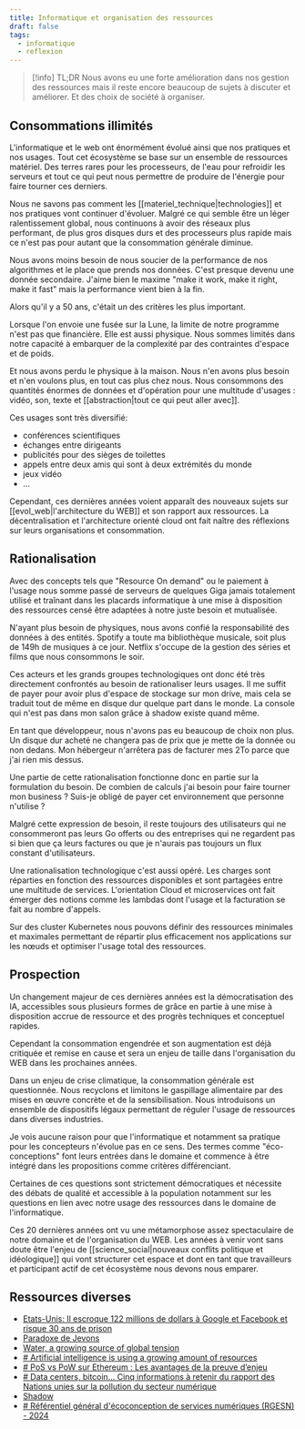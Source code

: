 ```yaml
---
title: Informatique et organisation des ressources
draft: false
tags:
  - informatique
  - reflexion
---
```


> [!info] TL;DR
> Nous avons eu une forte amélioration dans nos gestion des ressources mais il reste encore beaucoup de sujets à discuter et améliorer. Et des choix de société à organiser.

## Consommations illimités

L'informatique et le web ont énormément évolué ainsi que nos pratiques et nos usages. Tout cet écosystème se base sur un ensemble de ressources matériel. Des terres rares pour les processeurs, de l'eau pour refroidir les serveurs et tout ce qui peut nous permettre de produire de l'énergie pour faire tourner ces derniers.

Nous ne savons pas comment les [[materiel_technique|technologies]] et nos pratiques vont continuer d'évoluer. Malgré ce qui semble être un léger ralentissement global, nous continuons à avoir des réseaux plus performant, de plus gros disques durs et des processeurs plus rapide mais ce n'est pas pour autant que la consommation générale diminue.

Nous avons moins besoin de nous soucier de la performance de nos algorithmes et le place que prends nos données. C'est presque devenu une donnée secondaire. J'aime bien le maxime "make it work, make it right, make it fast" mais la performance vient bien à la fin.

Alors qu'il y a 50 ans, c'était un des critères les plus important.

Lorsque l'on envoie une fusée sur la Lune, la limite de notre programme n'est pas que financière. Elle est aussi physique. Nous sommes limités dans notre capacité à embarquer de la complexité par des contraintes d'espace et de poids.

Et nous avons perdu le physique à la maison. Nous n'en avons plus besoin et n'en voulons plus, en tout cas plus chez nous. Nous consommons des quantités énormes de données et d'opération pour une multitude d'usages : vidéo, son, texte et [[abstraction|tout ce qui peut aller avec]].

Ces usages sont très diversifié:

- conférences scientifiques
- échanges entre dirigeants
- publicités pour des sièges de toilettes
- appels entre deux amis qui sont à deux extrémités du monde
- jeux vidéo
- ...

Cependant, ces dernières années voient apparaît des nouveaux sujets sur [[evol_web|l'architecture du WEB]] et son rapport aux ressources. La décentralisation et l'architecture orienté cloud ont fait naître des réflexions sur leurs organisations et consommation.

## Rationalisation

Avec des concepts tels que "Resource On demand" ou le paiement à l'usage nous somme passé de serveurs de quelques Giga jamais totalement utilisé et traînant dans les placards informatique à une mise à disposition des ressources censé être adaptées à notre juste besoin et mutualisée.

N'ayant plus besoin de physiques, nous avons confié la responsabilité des données à des entités. Spotify a toute ma bibliothèque musicale, soit plus de 149h de musiques à ce jour. Netflix s'occupe de la gestion des séries et films que nous consommons le soir.

Ces acteurs et les grands groupes technologiques ont donc été très directement confrontés au besoin de rationaliser leurs usages. Il me suffit de payer pour avoir plus d'espace de stockage sur mon drive, mais cela se traduit tout de même en disque dur quelque part dans le monde. La console qui n'est pas dans mon salon grâce à shadow existe quand même.

En tant que développeur, nous n'avons pas eu beaucoup de choix non plus. Un disque dur acheté ne changera pas de prix que je mette de la donnée ou non dedans. Mon hébergeur n'arrêtera pas de facturer mes 2To parce que j'ai rien mis dessus.

Une partie de cette rationalisation fonctionne donc en partie sur la formulation du besoin. De combien de calculs j'ai besoin pour faire tourner mon business ? Suis-je obligé de payer cet environnement que personne n'utilise ?

Malgré cette expression de besoin, il reste toujours des utilisateurs qui ne consommeront pas leurs Go offerts ou des entreprises qui ne regardent pas si bien que ça leurs factures ou que je n'aurais pas toujours un flux constant d'utilisateurs.

Une rationalisation technologique c'est aussi opéré. Les charges sont réparties en fonction des ressources disponibles et sont partagées entre une multitude de services. L'orientation Cloud et microservices ont fait émerger des notions comme les lambdas dont l'usage et la facturation se fait au nombre d'appels.

Sur des cluster Kubernetes nous pouvons définir des ressources minimales et maximales permettant de répartir plus efficacement nos applications sur les nœuds et optimiser l'usage total des ressources.

## Prospection

Un changement majeur de ces dernières années est la démocratisation des IA, accessibles sous plusieurs formes de grâce en partie à une mise à disposition accrue de ressource et des progrès techniques et conceptuel rapides.

Cependant la consommation engendrée et son augmentation est déjà critiquée et remise en cause et sera un enjeu de taille dans l'organisation du WEB dans les prochaines années.

Dans un enjeu de crise climatique, la consommation générale est questionnée. Nous recyclons et limitons le gaspillage alimentaire par des mises en œuvre concrète et de la sensibilisation. Nous introduisons un ensemble de dispositifs légaux permettant de réguler l'usage de ressources dans diverses industries.

Je vois aucune raison pour que l'informatique et notamment sa pratique pour les concepteurs n'évolue pas en ce sens. Des termes comme "éco-conceptions" font leurs entrées dans le domaine et commence à être intégré dans les propositions comme critères différenciant.

Certaines de ces questions sont strictement démocratiques et nécessite des débats de qualité et accessible à la population notamment sur les questions en lien avec notre usage des ressources dans le domaine de l'informatique.

Ces 20 dernières années ont vu une métamorphose assez spectaculaire de notre domaine et de l'organisation du WEB. Les années à venir vont sans doute être l'enjeu de [[science_social|nouveaux conflits politique et idéologique]] qui vont structurer cet espace et dont en tant que travailleurs et participant actif de cet écosystème nous devons nous emparer.

## Ressources diverses

- [Etats-Unis: Il escroque 122 millions de dollars à Google et Facebook et risque 30 ans de prison](https://www.20minutes.fr/high-tech/2482723-20190327-etats-unis-escroque-122-millions-dollars-google-facebook-risque-30-ans-prison)
- [Paradoxe de Jevons](https://fr.wikipedia.org/wiki/Paradoxe_de_Jevons)
- [Water, a growing source of global tension](https://www.polytechnique-insights.com/en/columns/planet/water-a-growing-source-of-tension/)
- [# Artificial intelligence is using a growing amount of resources](https://www.tomorrow.city/artificial-intelligence-is-using-a-growing-number-of-resources/)
- [# PoS vs PoW sur Ethereum : Les avantages de la preuve d’enjeu](https://www.cointribune.com/pos-vs-pow-sur-ethereum-les-avantages-de-la-preuve-denjeu/)
- [# Data centers, bitcoin... Cinq informations à retenir du rapport des Nations unies sur la pollution du secteur numérique](https://www.francetvinfo.fr/monde/environnement/data-centers-bitcoin-cinq-informations-a-retenir-sur-le-rapport-des-nations-unies-sur-la-pollution-du-secteur-numerique_6660027.html)
- [Shadow](https://shadow.tech/fr-FR)
- [# Référentiel général d'écoconception de services numériques (RGESN) - 2024](https://ecoresponsable.numerique.gouv.fr/publications/referentiel-general-ecoconception/)
